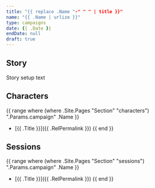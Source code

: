 ```yaml
---
title: "{{ replace .Name "-" " " | title }}"
name: "{{ .Name | urlize }}"
type: campaigns
date: {{ .Date }}
endDate: null
draft: true
---
```

## Story
Story setup text

## Characters
{{ range where (where .Site.Pages "Section" "characters") ".Params.campaign" .Name }}
- [{{ .Title }}]({{ .RelPermalink }})
{{ end }}

## Sessions
{{ range where (where .Site.Pages "Section" "sessions") ".Params.campaign" .Name }}
- [{{ .Title }}]({{ .RelPermalink }})
{{ end }}
